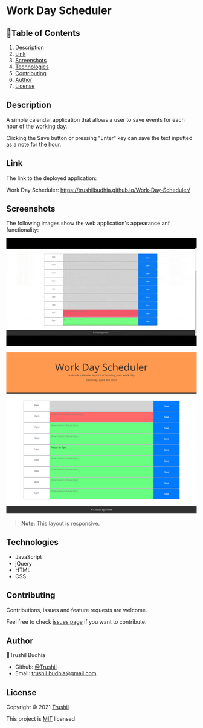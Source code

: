 # Work Day Scheduler

## 📖Table of Contents
1. [Description](#description)
2. [Link](#Link)
3. [Screenshots](#Screenshots)
4. [Technologies](#Technologies)
5. [Contributing](#Contributing)
6. [Author](#Author)
7. [License](#License)

## Description

A simple calendar application that allows a user to save events for each hour of the working day.

Clicking the Save button or pressing "Enter" key can save the text inputted as a note for the hour.

## Link

The link to the deployed application:

Work Day Scheduler: https://trushilbudhia.github.io/Work-Day-Scheduler/

## Screenshots

The following images show the web application's appearance anf functionality:

![The work day scheduler animated gif.](./assets/images/Work-Day-Scheduler-Preview-2.gif)

![The work day scheduler that the user can use to input notes for hours in the day.](./assets/images/Work-Day-Scheduler-Preview.png)

> **Note**: This layout is responsive.

## Technologies
- JavaScript
- jQuery
- HTML
- CSS

## Contributing
Contributions, issues and feature requests are welcome.

Feel free to check [issues page](https://github.com/TrushilBudhia/Work-Day-Scheduler/issues) if you want to contribute.

## Author
👤Trushil Budhia
- Github: [@Trushil](https://github.com/TrushilBudhia)
- Email: trushil.budhia@gmail.com

## License
Copyright © 2021 [Trushil](https://github.com/TrushilBudhia)

This project is [MIT](./LICENSE) licensed